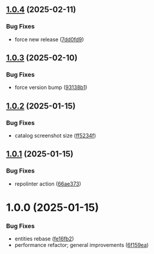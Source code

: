 ## [1.0.4](https://github.com/newrelic/nr1-aqm/compare/v1.0.3...v1.0.4) (2025-02-11)


### Bug Fixes

* force new release ([7dd0fd9](https://github.com/newrelic/nr1-aqm/commit/7dd0fd9d6aaba2b1e201acc24a124d4c1c4d2528))

## [1.0.3](https://github.com/newrelic/nr1-aqm/compare/v1.0.2...v1.0.3) (2025-02-10)


### Bug Fixes

* force version bump ([93138b1](https://github.com/newrelic/nr1-aqm/commit/93138b16373187f205b39f642e8305b85e5b50e6))

## [1.0.2](https://github.com/newrelic/nr1-aqm/compare/v1.0.1...v1.0.2) (2025-01-15)


### Bug Fixes

* catalog screenshot size ([ff5234f](https://github.com/newrelic/nr1-aqm/commit/ff5234f881964b7a05722d8459d57de7508dc6cb))

## [1.0.1](https://github.com/newrelic/nr1-aqm/compare/v1.0.0...v1.0.1) (2025-01-15)


### Bug Fixes

* repolinter action ([66ae373](https://github.com/newrelic/nr1-aqm/commit/66ae373d5dd98e9e3ab9a6470fb35352aadaa5b5))

# 1.0.0 (2025-01-15)


### Bug Fixes

* entities rebase ([fe16fb2](https://github.com/newrelic/nr1-aqm/commit/fe16fb2a0a816c4552ced461b2cd5b8206d5059d))
* performance refactor; general improvements ([6f159ea](https://github.com/newrelic/nr1-aqm/commit/6f159ea29f3450a76b095b6777c535da30c73e8f))
